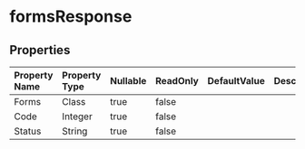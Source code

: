 # **formsResponse**

 

## **Properties**

| Property Name | Property Type | Nullable |  ReadOnly | DefaultValue | Description | 
| :- | :- | :- |:- |  :- | :- |
|Forms|Class|true|false |  ||
|Code|Integer|true|false |  ||
|Status|String|true|false |  ||

